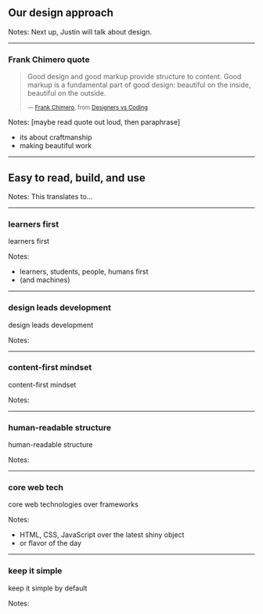 ## Our design approach

Notes: Next up, Justin will talk about design.

---

### Frank Chimero quote<!-- .element: class="hide" -->

> Good design and good markup provide structure to content. Good markup is a fundamental part of good design: beautiful on the inside, beautiful on the outside.
>
> <small>— [Frank Chimero](https://frankchimero.com), from [Designers vs Coding](https://web.archive.org/web/20111201205345/http://blog.frankchimero.com/post/9594863189)</small>

Notes:
[maybe read quote out loud, then paraphrase]
- its about craftmanship
- making beautiful work

---

## Easy to read, build, and use

Notes:
This translates to...

---

### learners first<!-- .element: class="hide" -->

learners first

Notes:
- learners, students, people, humans first
- (and machines)

---

### design leads development<!-- .element: class="hide" -->

design leads development

Notes:

---

### content-first mindset<!-- .element: class="hide" -->

content-first mindset

Notes:

---

### human-readable structure<!-- .element: class="hide" -->

human-readable structure

Notes:

---

### core web tech<!-- .element: class="hide" -->

core web technologies over frameworks

Notes:
- HTML, CSS, JavaScript over the latest shiny object
- or flavor of the day

---

### keep it simple<!-- .element: class="hide" -->

keep it simple by default

Notes:

